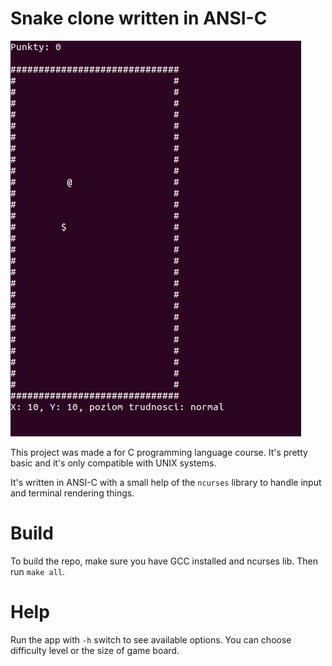# Snake clone written in ANSI-C

![preview](./preview.gif)

This project was made a for C programming language course. It's pretty basic and it's only compatible with UNIX systems. 

It's written in ANSI-C with a small help of the `ncurses` library to handle input and terminal rendering things.


# Build

To build the repo, make sure you have GCC installed and ncurses lib. Then run `make all`.

# Help

Run the app with `-h` switch to see available options. You can choose difficulty level or the size of game board.

